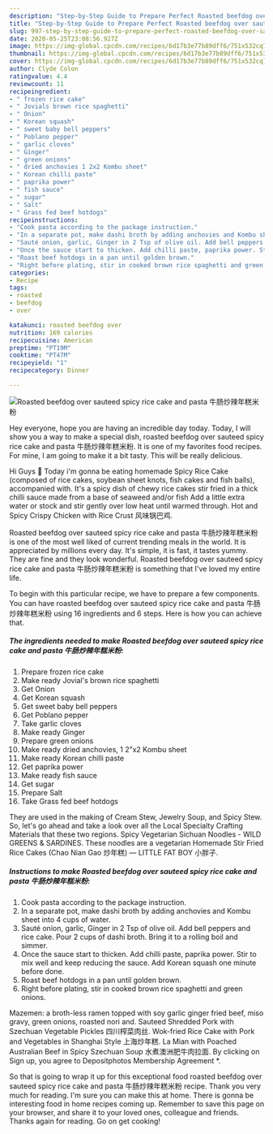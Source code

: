 ```yaml
---
description: "Step-by-Step Guide to Prepare Perfect Roasted beefdog over sauteed spicy rice cake and pasta 牛肠炒辣年糕米粉"
title: "Step-by-Step Guide to Prepare Perfect Roasted beefdog over sauteed spicy rice cake and pasta 牛肠炒辣年糕米粉"
slug: 997-step-by-step-guide-to-prepare-perfect-roasted-beefdog-over-sauteed-spicy-rice-cake-and-pasta
date: 2020-05-25T23:08:56.927Z
image: https://img-global.cpcdn.com/recipes/6d17b3e77b89dff6/751x532cq70/roasted-beefdog-over-sauteed-spicy-rice-cake-and-pasta-牛肠炒辣年糕米粉-recipe-main-photo.jpg
thumbnail: https://img-global.cpcdn.com/recipes/6d17b3e77b89dff6/751x532cq70/roasted-beefdog-over-sauteed-spicy-rice-cake-and-pasta-牛肠炒辣年糕米粉-recipe-main-photo.jpg
cover: https://img-global.cpcdn.com/recipes/6d17b3e77b89dff6/751x532cq70/roasted-beefdog-over-sauteed-spicy-rice-cake-and-pasta-牛肠炒辣年糕米粉-recipe-main-photo.jpg
author: Clyde Colon
ratingvalue: 4.4
reviewcount: 11
recipeingredient:
- " frozen rice cake"
- " Jovials brown rice spaghetti"
- " Onion"
- " Korean squash"
- " sweet baby bell peppers"
- " Poblano pepper"
- " garlic cloves"
- " Ginger"
- " green onions"
- " dried anchovies 1 2x2 Kombu sheet"
- " Korean chilli paste"
- " paprika power"
- " fish sauce"
- " sugar"
- " Salt"
- " Grass fed beef hotdogs"
recipeinstructions:
- "Cook pasta according to the package instruction."
- "In a separate pot, make dashi broth by adding anchovies and Kombu sheet into 4 cups of water."
- "Sauté onion, garlic, Ginger in 2 Tsp of olive oil. Add bell peppers and rice cake. Pour 2 cups of dashi broth. Bring it to a rolling boil and simmer."
- "Once the sauce start to thicken. Add chilli paste, paprika power. Stir to mix well and keep reducing the sauce. Add Korean squash one minute before done."
- "Roast beef hotdogs in a pan until golden brown."
- "Right before plating, stir in cooked brown rice spaghetti and green onions."
categories:
- Recipe
tags:
- roasted
- beefdog
- over

katakunci: roasted beefdog over 
nutrition: 169 calories
recipecuisine: American
preptime: "PT19M"
cooktime: "PT47M"
recipeyield: "1"
recipecategory: Dinner

---
```



![Roasted beefdog over sauteed spicy rice cake and pasta 牛肠炒辣年糕米粉](https://img-global.cpcdn.com/recipes/6d17b3e77b89dff6/751x532cq70/roasted-beefdog-over-sauteed-spicy-rice-cake-and-pasta-牛肠炒辣年糕米粉-recipe-main-photo.jpg)

Hey everyone, hope you are having an incredible day today. Today, I will show you a way to make a special dish, roasted beefdog over sauteed spicy rice cake and pasta 牛肠炒辣年糕米粉. It is one of my favorites food recipes. For mine, I am going to make it a bit tasty. This will be really delicious.

Hi Guys 🤗 Today i&#39;m gonna be eating homemade Spicy Rice Cake (composed of rice cakes, soybean sheet knots, fish cakes and fish balls), accompanied with. It&#39;s a spicy dish of chewy rice cakes stir fried in a thick chilli sauce made from a base of seaweed and/or fish Add a little extra water or stock and stir gently over low heat until warmed through. Hot and Spicy Crispy Chicken with Rice Crust 风味锅巴鸡.

Roasted beefdog over sauteed spicy rice cake and pasta 牛肠炒辣年糕米粉 is one of the most well liked of current trending meals in the world. It is appreciated by millions every day. It's simple, it is fast, it tastes yummy. They are fine and they look wonderful. Roasted beefdog over sauteed spicy rice cake and pasta 牛肠炒辣年糕米粉 is something that I've loved my entire life.


To begin with this particular recipe, we have to prepare a few components. You can have roasted beefdog over sauteed spicy rice cake and pasta 牛肠炒辣年糕米粉 using 16 ingredients and 6 steps. Here is how you can achieve that.

<!--inarticleads1-->

##### The ingredients needed to make Roasted beefdog over sauteed spicy rice cake and pasta 牛肠炒辣年糕米粉:

1. Prepare  frozen rice cake
1. Make ready  Jovial&#39;s brown rice spaghetti
1. Get  Onion
1. Get  Korean squash
1. Get  sweet baby bell peppers
1. Get  Poblano pepper
1. Take  garlic cloves
1. Make ready  Ginger
1. Prepare  green onions
1. Make ready  dried anchovies, 1 2&#34;x2 Kombu sheet
1. Make ready  Korean chilli paste
1. Get  paprika power
1. Make ready  fish sauce
1. Get  sugar
1. Prepare  Salt
1. Take  Grass fed beef hotdogs


They are used in the making of Cream Stew, Jewelry Soup, and Spicy Stew. So, let&#39;s go ahead and take a look over all the Local Specialty Crafting Materials that these two regions. Spicy Vegetarian Sichuan Noodles - WILD GREENS &amp; SARDINES. These noodles are a vegetarian Homemade Stir Fried Rice Cakes (Chao Nian Gao 炒年糕) — LITTLE FAT BOY 小胖子. 

<!--inarticleads2-->

##### Instructions to make Roasted beefdog over sauteed spicy rice cake and pasta 牛肠炒辣年糕米粉:

1. Cook pasta according to the package instruction.
1. In a separate pot, make dashi broth by adding anchovies and Kombu sheet into 4 cups of water.
1. Sauté onion, garlic, Ginger in 2 Tsp of olive oil. Add bell peppers and rice cake. Pour 2 cups of dashi broth. Bring it to a rolling boil and simmer.
1. Once the sauce start to thicken. Add chilli paste, paprika power. Stir to mix well and keep reducing the sauce. Add Korean squash one minute before done.
1. Roast beef hotdogs in a pan until golden brown.
1. Right before plating, stir in cooked brown rice spaghetti and green onions.


Mazemen: a broth-less ramen topped with soy garlic ginger fried beef, miso gravy, green onions, roasted nori and. Sauteed Shredded Pork with Szechuan Vegetable Pickles 四川榨菜肉丝. Wok-fried Rice Cake with Pork and Vegetables in Shanghai Style 上海炒年糕. La Mian with Poached Australian Beef in Spicy Szechuan Soup 水煮澳洲肥牛肉拉面. By clicking on Sign up, you agree to Depositphotos Membership Agreement *. 

So that is going to wrap it up for this exceptional food roasted beefdog over sauteed spicy rice cake and pasta 牛肠炒辣年糕米粉 recipe. Thank you very much for reading. I'm sure you can make this at home. There is gonna be interesting food in home recipes coming up. Remember to save this page on your browser, and share it to your loved ones, colleague and friends. Thanks again for reading. Go on get cooking!
